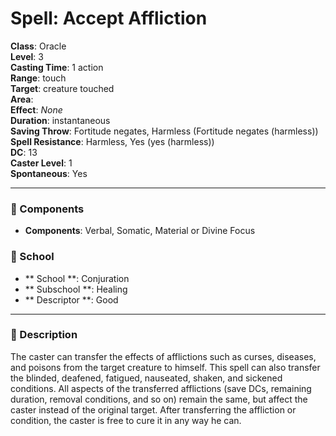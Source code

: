 
# Spell: Accept Affliction
**Class**: Oracle  
**Level**: 3  
**Casting Time**: 1 action  
**Range**: touch  
**Target**: creature touched  
**Area**:   
**Effect**: _None_  
**Duration**: instantaneous  
**Saving Throw**: Fortitude negates, Harmless (Fortitude negates (harmless))  
**Spell Resistance**: Harmless, Yes (yes (harmless))  
**DC**: 13  
**Caster Level**: 1  
**Spontaneous**: Yes

---

### 🔮 Components
- **Components**: Verbal, Somatic, Material or Divine Focus

### 🏫 School
- ** School **: Conjuration
- ** Subschool **: Healing
- ** Descriptor **: Good
---

### 📜 Description
The caster can transfer the effects of afflictions such as curses, diseases, and poisons from the target creature to himself. This spell can also transfer the blinded, deafened, fatigued, nauseated, shaken, and sickened conditions. All aspects of the transferred afflictions (save DCs, remaining duration, removal conditions, and so on) remain the same, but affect the caster instead of the original target. After transferring the affliction or condition, the caster is free to cure it in any way he can.
